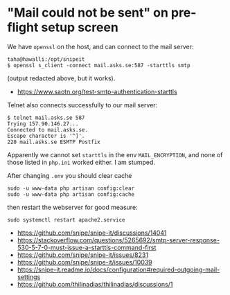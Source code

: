 # "Mail could not be sent" on pre-flight setup screen


We have `openssl` on the host, and can connect to the mail server:
```
taha@hawalli:/opt/snipeit
$ openssl s_client -connect mail.asks.se:587 -starttls smtp
```
(output redacted above, but it works).

+ https://www.saotn.org/test-smtp-authentication-starttls

Telnet also connects successfully to our mail server:
```
$ telnet mail.asks.se 587
Trying 157.90.146.27...
Connected to mail.asks.se.
Escape character is '^]'.
220 mail.asks.se ESMTP Postfix
```

Apparently we cannot set `starttls` in the env `MAIL_ENCRYPTION`, and none
of those listed in `php.ini` worked either. I am stumped.

After changing `.env` you should clear cache
```
sudo -u www-data php artisan config:clear
sudo -u www-data php artisan config:cache
```
then restart the webserver for good measure:
```
sudo systemctl restart apache2.service
```

+ https://github.com/snipe/snipe-it/discussions/14041
+ https://stackoverflow.com/questions/5265692/smtp-server-response-530-5-7-0-must-issue-a-starttls-command-first
+ https://github.com/snipe/snipe-it/issues/8231
+ https://github.com/snipe/snipe-it/issues/10039
+ https://snipe-it.readme.io/docs/configuration#required-outgoing-mail-settings
+ https://github.com/thilinadias/thilinadias/discussions/1
